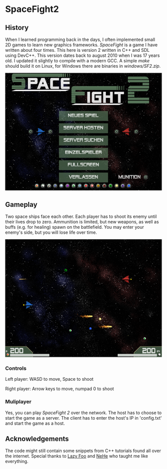 # SpaceFight2

## History

When I learned programming back in the days, I often implemented small 2D games to learn new graphics frameworks.
*SpaceFight* is a game I have written about four times.
This here is version 2 written in C++ and SDL using DevC++.
This version dates back to august 2010 when I was 17 years old.
I updated it slightly to compile with a modern GCC.
A simple *make* should build it on Linux, for Windows there are binaries in *windows/SF2.zip*.

![Space Fight Main Menu](doc/SF_menu.png "Space Fight Main Menu")

## Gameplay

Two space ships face each other.
Each player has to shoot its enemy until their lives drop to zero.
Ammunition is limited, but new weapons, as well as buffs (e.g. for healing) spawn on the battlefield.
You may enter your enemy's side, but you will lose life over time.

![Space Fight Gameplay](doc/SF_gameplay.png "Space Fight Gameplay")

### Controls

Left player: WASD to move, Space to shoot

Right player: Arrow keys to move, numpad 0 to shoot

### Muliplayer

Yes, you can play *SpaceFight 2* over the network.
The host has to choose to start the game as a server.
The client has to enter the host's IP in 'config.txt' and start the game as a host.

## Acknowledgements

The code might still contain some snippets from C++ tutorials found all over the internet.
Special thanks to [Lazy Foo](https://lazyfoo.net/tutorials/SDL/) and [NeHe](https://nehe.gamedev.net/) who taught me like everything.
